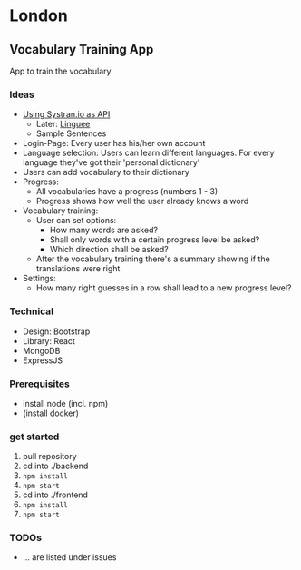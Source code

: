 # London

## Vocabulary Training App

App to train the vocabulary

### Ideas

* [Using Systran.io as API](https://platform.systran.net/index)
  * Later: [Linguee](https://github.com/imankulov/linguee-api)
  * Sample Sentences
* Login-Page: Every user has his/her own account
* Language selection: Users can learn different languages. For every language they've got their 'personal dictionary'
* Users can add vocabulary to their dictionary
* Progress:
  + All vocabularies have a progress (numbers 1 - 3)
  + Progress shows how well the user already knows a word
* Vocabulary training:
  + User can set options:
    - How many words are asked?
    - Shall only words with a certain progress level be asked?
    - Which direction shall be asked?
  + After the vocabulary training there's a summary showing if the translations were right
* Settings: 
  + How many right guesses in a row shall lead to a new progress level?


### Technical

* Design: Bootstrap
* Library: React
* MongoDB
* ExpressJS


### Prerequisites

* install node (incl. npm)
* (install docker)


### get started 

1. pull repository
2. cd into ./backend
3. `npm install`  
4. `npm start` 
5. cd into ./frontend
6. `npm install` 
7. `npm start` 


### TODOs

* ... are listed under issues